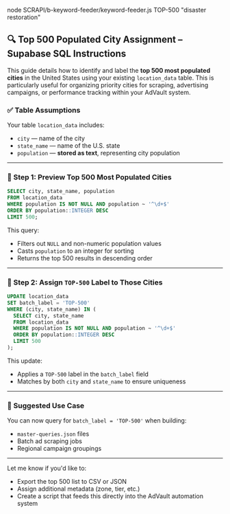 node SCRAPI/b-keyword-feeder/keyword-feeder.js TOP-500 "disaster restoration"


## 🔍 Top 500 Populated City Assignment – Supabase SQL Instructions

This guide details how to identify and label the **top 500 most populated cities** in the United States using your existing `location_data` table. This is particularly useful for organizing priority cities for scraping, advertising campaigns, or performance tracking within your AdVault system.

### ✅ Table Assumptions

Your table `location_data` includes:
- `city` — name of the city
- `state_name` — name of the U.S. state
- `population` — **stored as text**, representing city population

---

### 🧠 Step 1: Preview Top 500 Most Populated Cities

```sql
SELECT city, state_name, population
FROM location_data
WHERE population IS NOT NULL AND population ~ '^\d+$'
ORDER BY population::INTEGER DESC
LIMIT 500;
```

This query:
- Filters out `NULL` and non-numeric population values
- Casts `population` to an integer for sorting
- Returns the top 500 results in descending order

---

### 📇 Step 2: Assign `TOP-500` Label to Those Cities

```sql
UPDATE location_data
SET batch_label = 'TOP-500'
WHERE (city, state_name) IN (
  SELECT city, state_name
  FROM location_data
  WHERE population IS NOT NULL AND population ~ '^\d+$'
  ORDER BY population::INTEGER DESC
  LIMIT 500
);
```

This update:
- Applies a `TOP-500` label in the `batch_label` field
- Matches by both `city` and `state_name` to ensure uniqueness

---

### 📂 Suggested Use Case

You can now query for `batch_label = 'TOP-500'` when building:

- `master-queries.json` files
- Batch ad scraping jobs
- Regional campaign groupings

---

Let me know if you'd like to:
- Export the top 500 list to CSV or JSON
- Assign additional metadata (zone, tier, etc.)
- Create a script that feeds this directly into the AdVault automation system


